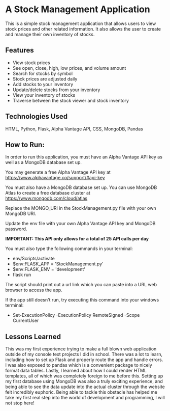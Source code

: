 # A Stock Management Application 
This is a simple stock management application that allows users to view stock prices and other related information. It also allows the user to create and manage their own inventory of stocks.

## Features
- View stock prices
- See open, close, high, low prices, and volume amount
- Search for stocks by symbol
- Stock prices are adjusted daily
- Add stocks to your inventory
- Update/delete stocks from your inventory
- View your inventory of stocks
- Traverse between the stock viewer and stock inventory

## Technologies Used
HTML, Python, Flask, Alpha Vantage API, CSS, MongoDB, Pandas

## How to Run:
In order to run this application, you must have an Alpha Vantage API key as well as a MongoDB database set up.

You may generate a free Alpha Vantage API key at https://www.alphavantage.co/support/#api-key

You must also have a MongoDB database set up. You can use MongoDB Atlas to create a free database cluster at https://www.mongodb.com/cloud/atlas

Replace the MONGO_URI in the StockManagement.py file with your own MongoDB URI.

Update the env file with your own Alpha Vantage API key and MongoDB password.

**IMPORTANT: This API only allows for a total of 25 API calls per day**

You must also type the following commands in your terminal:

- env/Scripts/activate
- $env:FLASK_APP = 'StockManagement.py'
- $env:FLASK_ENV = 'development'
- flask run

The script should print out a url link which you can paste into a URL web browser to access the app.

If the app still doesn't run, try executing this command into your windows terminal:
- Set-ExecutionPolicy -ExecutionPolicy RemoteSigned -Scope CurrentUser

## Lessons Learned
This was my first experience trying to make a full blown web application outside of my console text projects I did in school. There was a lot to learn, including how to set up Flask and properly route the app and handle errors. I was also exposed to pandas which is a convenient package to nicely format data tables. Lastly, I learned about how I could render HTML templates, all of which was completely foreign to me before this. Setting up my first database using MongoDB was also a truly exciting experience, and being able to see the data update into the actual cluster through the website felt incredibly euphoric. Being able to tackle this obstacle has helped me take my first real step into the world of development and programming, I will not stop here!

